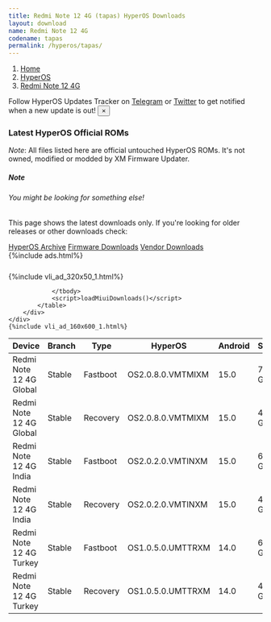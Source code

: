 ```yaml
---
title: Redmi Note 12 4G (tapas) HyperOS Downloads
layout: download
name: Redmi Note 12 4G
codename: tapas
permalink: /hyperos/tapas/
---
```

<nav aria-label="breadcrumb">
    <ol class="breadcrumb">
        <li class="breadcrumb-item"><a href="/">Home</a></li>
        <li class="breadcrumb-item"><a href="/hyperos/">HyperOS</a></li>
        <li class="breadcrumb-item active" aria-current="page"><a href="/hyperos/tapas/">Redmi Note 12 4G</a></li>
    </ol>
</nav>
<div class="alert alert-primary alert-dismissible fade show" role="alert">
    Follow HyperOS Updates Tracker on <a href="https://t.me/MIUIUpdatesTracker" class="alert-link">Telegram</a>
     or <a href="https://twitter.com/MiFwUpdater" class="alert-link">Twitter</a> to get notified when a new update is out!
    <button type="button" class="close" data-dismiss="alert" aria-label="Close">
        <span aria-hidden="true">&times;</span>
    </button>
</div>

### Latest HyperOS Official ROMs
*Note*: All files listed here are official untouched HyperOS ROMs. It's not owned, modified or modded by XM Firmware Updater.
<div class="card">
  <div class="card-body">
    <h5 class="card-title">Note</h5>
    <h6 class="card-subtitle mb-2 text-muted">You might be looking for something else!</h6>
    <p class="card-text">This page shows the latest downloads only.
     If you're looking for older releases or other downloads check:</p>
    <a href="/archive/hyperos/tapas/" class="card-link">HyperOS Archive</a>
    <a href="/firmware/tapas/" class="card-link">Firmware Downloads</a>
    <a href="/vendor/tapas/" class="card-link">Vendor Downloads</a>
  </div>
</div>
{%include ads.html%}
<div class="row justify-content-center">
    <div class="col-10">
        <div class="table-responsive-md" style="margin-top: 25px;">
            {%include vli_ad_320x50_1.html%}
            <table id="miui" class="display dt-responsive nowrap compact table table-striped table-hover table-sm">
                <thead class="thead-dark">
                    <tr>
                        <th data-ref="device">Device</th>
                        <th data-ref="branch">Branch</th>
                        <th data-ref="type">Type</th>
                        <th data-ref="miui">HyperOS</th>
                        <th data-ref="android">Android</th>
                        <th data-ref="size">Size</th>
                        <th data-ref="size">Date</th>
                        <th data-ref="link">Link</th>
                    </tr>
                </thead>
                <tbody>
                <tr><td>Redmi Note 12 4G Global</td><td>Stable</td><td>Fastboot</td><td>OS2.0.8.0.VMTMIXM</td><td>15.0</td><td>7.3 GB</td><td>2024-12-20</td><td><a href="/hyperos/tapas/stable/OS2.0.8.0.VMTMIXM/">Download</a></td></tr>
<tr><td>Redmi Note 12 4G Global</td><td>Stable</td><td>Recovery</td><td>OS2.0.8.0.VMTMIXM</td><td>15.0</td><td>4.7 GB</td><td>2024-12-23</td><td><a href="/hyperos/tapas/stable/OS2.0.8.0.VMTMIXM/">Download</a></td></tr>
<tr><td>Redmi Note 12 4G India</td><td>Stable</td><td>Fastboot</td><td>OS2.0.2.0.VMTINXM</td><td>15.0</td><td>6.0 GB</td><td>2024-12-20</td><td><a href="/hyperos/tapas/stable/OS2.0.2.0.VMTINXM/">Download</a></td></tr>
<tr><td>Redmi Note 12 4G India</td><td>Stable</td><td>Recovery</td><td>OS2.0.2.0.VMTINXM</td><td>15.0</td><td>4.5 GB</td><td>2024-12-26</td><td><a href="/hyperos/tapas/stable/OS2.0.2.0.VMTINXM/">Download</a></td></tr>
<tr><td>Redmi Note 12 4G Turkey</td><td>Stable</td><td>Fastboot</td><td>OS1.0.5.0.UMTTRXM</td><td>14.0</td><td>6.2 GB</td><td>2024-09-30</td><td><a href="/hyperos/tapas/stable/OS1.0.5.0.UMTTRXM/">Download</a></td></tr>
<tr><td>Redmi Note 12 4G Turkey</td><td>Stable</td><td>Recovery</td><td>OS1.0.5.0.UMTTRXM</td><td>14.0</td><td>4.3 GB</td><td>2024-10-14</td><td><a href="/hyperos/tapas/stable/OS1.0.5.0.UMTTRXM/">Download</a></td></tr>

                </tbody>
                <script>loadMiuiDownloads()</script>
            </table>
        </div>
    </div>
    {%include vli_ad_160x600_1.html%}
</div>
